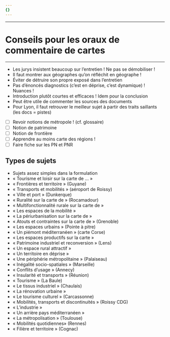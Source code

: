 ```yaml
---
{}
---
```

***
# Conseils pour les oraux de commentaire de cartes
***
- Les jurys insistent beaucoup sur l’entretien ! Ne pas se démobiliser ! 
- Il faut montrer aux géographes qu’on réfléchit en géographe ! 
- Éviter de détruire son propre exposé dans l’entretien 
- Pas d’énoncés diagnostics (c’est en déprise, c’est dynamique) ! Nuances ! 
- Introduction plutôt courtes et efficaces ! Idem pour la conclusion 
- Peut être utile de commenter les sources des documents 
- Pour Lyon, il faut retrouver le meilleur sujet à partir des traits saillants (les docs = pistes)
- [ ] Revoir notions de métropole ! (cf. glossaire) 
- [ ] Notion de patrimoine 
- [ ] Notion de frontière 
- [ ] Apprendre au moins carte des régions ! 
- [ ] Faire fiche sur les PN et PNR 

## Types de sujets 

- Sujets assez simples dans la formulation 
- « Tourisme et loisir sur la carte de … »
- « Frontières et territoire » (Guyane)
- « Transports et mobilités » (aéroport de Roissy)
- « Ville et port » (Dunkerque)
- « Ruralité sur la carte de » (Rocamadour)
- « Multifonctionnalité rurale sur la carte de »
- « Les espaces de la mobilité »
- « La périurbanisation sur la carte de »
- « Atouts et contraintes sur la carte de » (Grenoble)
- « Les espaces urbains » (Pointe à pitre)
- « Un piémont méditerranéen » (carte Corse)
- « Les espaces productifs sur la carte »
- « Patrimoine industriel et reconversion » (Lens)
- « Un espace rural attractif »
- « Un territoire en déprise »
- « Une périphérie métropolitaine » (Palaiseau)
- « Inégalité socio-spatiales » (Marseille)
- « Conflits d’usage » (Annecy)
- « Insularité et transports » (Réunion)
- « Tourisme » (La Baule)
- « Le tissus industriel » (Chaulais)
- « La rénovation urbaine »
- « Le tourisme culturel » (Carcassonne)
- « Mobilités, transports et discontinuités » (Roissy CDG)
- « L’industrie »
- « Un arrière pays méditerranéen »
- « La métropolisation » (Toulouse)
- « Mobilités quotidiennes» (Rennes)
- « Filière et territoire » (Cognac)